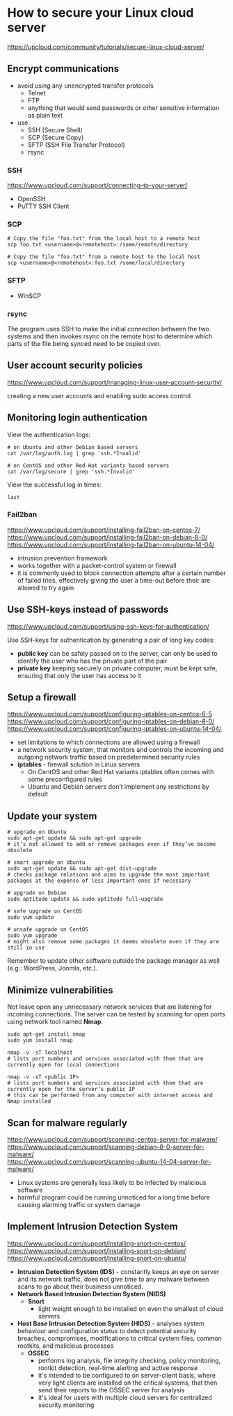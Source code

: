 
# How to secure your Linux cloud server

https://upcloud.com/community/tutorials/secure-linux-cloud-server/

## Encrypt communications

* avoid using any unencrypted transfer protocols
  * Telnet
  * FTP
  * anything that would send passwords or other sensitive information as plain text
* use
  * SSH (Secure Shell)
  * SCP (Secure Copy)
  * SFTP (SSH File Transfer Protocol)
  * rsync

### SSH

https://www.upcloud.com/support/connecting-to-your-server/

* OpenSSH
* PuTTY SSH Client

### SCP
```
# Copy the file "foo.txt" from the local host to a remote host
scp foo.txt <username>@<remotehost>:/some/remote/directory

# Copy the file "foo.txt" from a remote host to the local host
scp <username>@<remotehost>:foo.txt /some/local/directory
```

### SFTP

* WinSCP

### rsync

The program uses SSH to make the initial connection between the two systems and then invokes rsync on the remote host to determine which parts of the file being synced need to be copied over.

## User account security policies

https://www.upcloud.com/support/managing-linux-user-account-security/

creating a new user accounts and enabling sudo access control

## Monitoring login authentication

View the authentication logs:
```
# on Ubuntu and other Debian based servers
cat /var/log/auth.log | grep 'ssh.*Invalid'

# on CentOS and other Red Hat variants based servers
cat /var/log/secure | grep 'ssh.*Invalid'
```

View the successful log in times:
```
last
```

### Fail2ban

https://www.upcloud.com/support/installing-fail2ban-on-centos-7/  
https://www.upcloud.com/support/installing-fail2ban-on-debian-8-0/  
https://www.upcloud.com/support/installing-fail2ban-on-ubuntu-14-04/  

  - intrusion prevention framework
  - works together with a packet-control system or firewall
  - it is commonly used to block connection attempts after a certain number of failed tries, effectively giving the user a time-out before their are allowed to try again

## Use SSH-keys instead of passwords

https://www.upcloud.com/support/using-ssh-keys-for-authentication/

Use SSH-keys for authentication by generating a pair of long key codes:
* **public key** can be safely passed on to the server, can only be used to identify the user who has the private part of the pair
* **private key** keeping securely on private computer, must be kept safe, ensuring that only the user has access to it

## Setup a firewall

https://www.upcloud.com/support/configuring-iptables-on-centos-6-5  
https://www.upcloud.com/support/configuring-iptables-on-debian-8-0/  
https://www.upcloud.com/support/configuring-iptables-on-ubuntu-14-04/  

* set limitations to which connections are allowed using a firewall
* a network security system, that monitors and controls the incoming and outgoing network traffic based on predetermined security rules
* **iptables** - firewall solution in Linux servers
  * On CentOS and other Red Hat variants iptables often comes with some preconfigured rules
  * Ubuntu and Debian servers don’t implement any restrictions by default

## Update your system

```
# upgrade on Ubuntu
sudo apt-get update && sudo apt-get upgrade
# it’s not allowed to add or remove packages even if they’ve become obsolete

# smart upgrade on Ubuntu
sudo apt-get update && sudo apt-get dist-upgrade
# checks package relations and aims to upgrade the most important packages at the expense of less important ones if necessary

# upgrade on Debian
sudo aptitude update && sudo aptitude full-upgrade

# safe upgrade on CentOS
sudo yum update

# unsafe upgrade on CentOS
sudo yum upgrade
# might also remove some packages it deems obsolete even if they are still in use
```

Remember to update other software outside the package manager as well (e.g.: WordPress, Joomla, etc.).

## Minimize vulnerabilities

Not leave open any unnecessary network services that are listening for incoming connections. The server can be tested by scanning for open ports using network tool named **Nmap**.

```
sudo apt-get install nmap
sudo yum install nmap

nmap -v -sT localhost
# lists port numbers and services associated with them that are currently open for local connections

nmap -v -sT <public IP>
# lists port numbers and services associated with them that are currently open for the server’s public IP
# this can be performed from any computer with internet access and Nmap installed
```

## Scan for malware regularly

https://www.upcloud.com/support/scanning-centos-server-for-malware/  
https://www.upcloud.com/support/scanning-debian-8-0-server-for-malware/  
https://www.upcloud.com/support/scanning-ubuntu-14-04-server-for-malware/  

* Linux systems are generally less likely to be infected by malicious software
* harmful program could be running unnoticed for a long time before causing alarming traffic or system damage

## Implement Intrusion Detection System

https://www.upcloud.com/support/installing-snort-on-centos/  
https://www.upcloud.com/support/installing-snort-on-debian/  
https://www.upcloud.com/support/installing-snort-on-ubuntu/  

* **Intrusion Detection System (IDS)** - constantly keeps an eye on server and its network traffic, does not give time to any malware between scans to go about their business unnoticed.
* **Network Based Intrusion Detection System (NIDS)**
  * **Snort**
    * light weight enough to be installed on even the smallest of cloud servers
* **Host Base Intrusion Detection System (HIDS)** - analyses system behaviour and configuration status to detect potential security breaches, compromises, modifications to critical system files, common rootkits, and malicious processes
  * **OSSEC**
    * performs log analysis, file integrity checking, policy monitoring, rootkit detection, real-time alerting and active response
    * it's intended to be configured to on server-client basis, where very light clients are installed on the critical systems, that then send their reports to the OSSEC server for analysis
    * it's ideal for users with multiple cloud servers for centralized security monitoring
